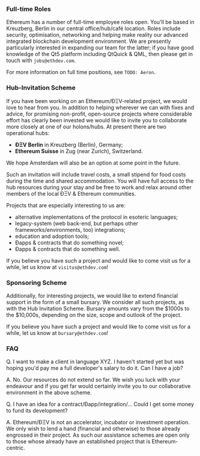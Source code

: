 ### Full-time Roles

Ethereum has a number of full-time employee roles open. You'll be based in Kreuzberg, Berlin in our central office/hub/café location. Roles include security, optimisation, networking and helping make reality our advanced integrated blockchain development environment. We are presently particularly interested in expanding our team for the latter; if you have good knowledge of the Qt5 platform including QtQuick & QML, then please get in touch with `jobs@ethdev.com`.

For more information on full time positions, see `TODO: Aeron`.

### Hub-Invitation Scheme

If you have been working on an Ethereum/ÐΞV-related project, we would love to hear from you. In addition to helping wherever we can with fixes and advice, for promising non-profit, open-source projects where considerable effort has clearly been invested we would like to invite you to collaborate more closely at one of our holons/hubs. At present there are two operational hubs:

- **ÐΞV Berlin** in Kreuzberg (Berlin), Germany;
- **Ethereum Suisse** in Zug (near Zurich), Switzerland.

We hope Amsterdam will also be an option at some point in the future.

Such an invitation will include travel costs, a small stipend for food costs during the time and shared accommodation. You will have full access to the hub resources during your stay and be free to work and relax around other members of the local ÐΞV & Ethereum communities.

Projects that are especially interesting to us are:
- alternative implementations of the protocol in esoteric languages;
- legacy-system (web back-end, but perhaps other frameworks/environments, too) integrations;
- education and adoption tools;
- Ðapps & contracts that do something novel;
- Ðapps & contracts that do something well.

If you believe you have such a project and would like to come visit us for a while, let us know at `visitus@ethdev.com`!

### Sponsoring Scheme

Additionally, for interesting projects, we would like to extend financial support in the form of a small bursary. We consider all such projects, as with the Hub Invitation Scheme. Bursary amounts vary from the $1000s to the $10,000s, depending on the size, scope and outlook of the project.

If you believe you have such a project and would like to come visit us for a while, let us know at `bursary@ethdev.com`!

### FAQ

Q. I want to make a client in language XYZ. I haven't started yet but was hoping you'd pay me a full developer's salary to do it. Can I have a job?

A. No. Our resources do not extend so far. We wish you luck with your endeavour and if you get far would certainly invite you to our collaborative environment in the above scheme.

Q. I have an idea for a contract/Ðapp/integration/... Could I get some money to fund its development?

A. Ethereum/ÐΞV is not an accelerator, incubator or investment operation. We only wish to lend a hand (financial and otherwise) to those already engrossed in their project. As such our assistance schemes are open only to those whose already have an established project that is Ethereum-centric.